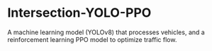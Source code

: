 # Intersection-YOLO-PPO
A machine learning model (YOLOv8) that processes vehicles, and a reinforcement learning PPO model to optimize traffic flow.
